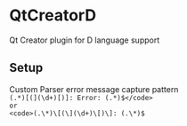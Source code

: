 QtCreatorD
==========

Qt Creator plugin for D language support

Setup
-----
Custom Parser error message capture pattern <BR/>
<code>(.\*)\[(\](\d+)\[)\]: Error: (.\*)$</code>
or
<code>(.\*)\[(\](\d+)\[)\]: (.\*)$</code>
